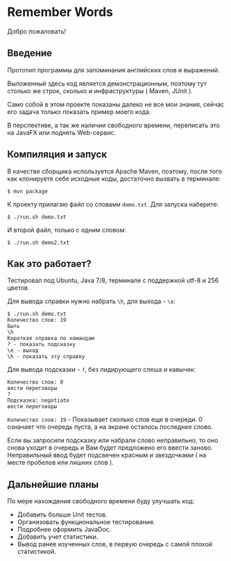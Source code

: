 # Remember Words

Добро пожаловать!

## Введение

Прототип программы для запоминания английских слов и выражений.

Выложенный здесь код является демонстрационным, поэтому тут столько же строк,
сколько и инфраструктуры ( Maven, JUnit ).

Само собой в этом проекте показаны далеко не все мои знания, сейчас его задача
только показать пример моего кода.

В перспективе, а так же наличии свободного времени, переписать это на JavaFX
или поднять Web-сервис.

## Компиляция и запуск

В качестве сборщика используется Apache Maven, поэтому, после того как
клонируете себе исходные коды, достаточно вызвать в терминале:

```
$ mvn package
```

К проекту прилагаю файл со словами `demo.txt`. Для запуска наберите:

```
$ ./run.sh demo.txt
```

И второй файл, только с одним словом:

```
$ ./run.sh demo2.txt
```

## Как это работает?

Тестировал под Ubuntu, Java 7/8, терминале с поддержкой utf-8 и 256 цветов.

Для вывода справки нужно набрать `\h`, для выхода - `\e`:

```
$ ./run.sh demo.txt 
Количество слов: 19
Быть
\h
Короткая справка по командам
? - показать подсказку
\e - выход
\h - показать эту справку
```

Для вывода подсказки - `?`, без лидирующего слеша и кавычек:

```
Количество слов: 0
вести переговоры
?
Подсказка: negotiate
вести переговоры
```

`Количество слов: 19` - Показывает сколько слов еще в очереди. 0 означает что
очередь пуста, а на экране осталось последнее слово.

Если вы запросили подсказку или набрали слово неправильно, то оно снова уходит
в очередь и Вам будет предложено его ввести заново. Неправильный ввод будет
подсвечен красным и звездочками ( на месте пробелов или лишних слов ).

## Дальнейшие планы

По мере нахождения свободного времени буду улучшать код:

* Добавить больше Unit тестов.
* Организовать функциональное тестирование.
* Подробнее оформить JavaDoc.
* Добавить учет статистики.
* Вывод ранее изученных слов, в первую очередь с самой плохой статистикой.

